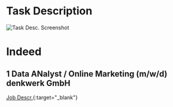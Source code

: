 # Task Description
![Task Desc. Screenshot](https://github.com/AyranTitan/Find_your_dream_job_exercise/assets/140397291/1908ef11-e747-448c-a78b-8fc374cc8696)

# Indeed
## 1 Data ANalyst / Online Marketing (m/w/d) denkwerk GmbH
[Job Descr.](https://de.indeed.com/Jobs?q=Data+Analyst&l=K%C3%B6ln&rbl=K%C3%B6ln&jlid=0ce4fc92ecdb2f30&vjk=4da4486b817a3828&advn=3691729856677149){:target="_blank"}


